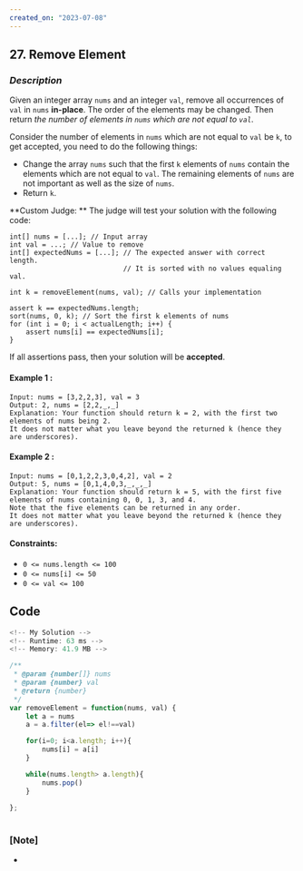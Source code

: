 ```yaml
---
created_on: "2023-07-08"
---
```


## 27. Remove Element


### _Description_

Given an integer array `nums` and an integer `val`, remove all occurrences of `val` in `nums` **in-place**. The order of the elements may be changed. Then return _the number of elements in `nums` which are not equal to `val`_.

Consider the number of elements in `nums` which are not equal to `val` be `k`, to get accepted, you need to do the following things:

- Change the array `nums` such that the first `k` elements of `nums` contain the elements which are not equal to `val`. The remaining elements of `nums` are not important as well as the size of `nums`.
- Return `k`.

**Custom Judge:
**
The judge will test your solution with the following code:

```
int[] nums = [...]; // Input array
int val = ...; // Value to remove
int[] expectedNums = [...]; // The expected answer with correct length.
                            // It is sorted with no values equaling val.

int k = removeElement(nums, val); // Calls your implementation

assert k == expectedNums.length;
sort(nums, 0, k); // Sort the first k elements of nums
for (int i = 0; i < actualLength; i++) {
    assert nums[i] == expectedNums[i];
}
```
If all assertions pass, then your solution will be **accepted**.




#### Example 1 :
```
Input: nums = [3,2,2,3], val = 3
Output: 2, nums = [2,2,_,_]
Explanation: Your function should return k = 2, with the first two elements of nums being 2.
It does not matter what you leave beyond the returned k (hence they are underscores).
```

#### Example 2 :
```
Input: nums = [0,1,2,2,3,0,4,2], val = 2
Output: 5, nums = [0,1,4,0,3,_,_,_]
Explanation: Your function should return k = 5, with the first five elements of nums containing 0, 0, 1, 3, and 4.
Note that the five elements can be returned in any order.
It does not matter what you leave beyond the returned k (hence they are underscores).
```

#### Constraints:

- `0 <= nums.length <= 100`
- `0 <= nums[i] <= 50`
- `0 <= val <= 100`


## Code

```JavaScript
<!-- My Solution -->
<!-- Runtime: 63 ms -->
<!-- Memory: 41.9 MB -->

/**
 * @param {number[]} nums
 * @param {number} val
 * @return {number}
 */
var removeElement = function(nums, val) {
    let a = nums
    a = a.filter(el=> el!==val)

    for(i=0; i<a.length; i++){
        nums[i] = a[i]
    }

    while(nums.length> a.length){
        nums.pop()
    }

};


```

#

### [Note]
- 
